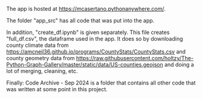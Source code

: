 The app is hosted at https://mcasertano.pythonanywhere.com/.

The folder "app_src" has all code that was put into the app.

In addition, "create_df.ipynb" is given separately. This file creates "full_df.csv", the dataframe used in the app. It does so by downloading county climate data from https://amcneil36.github.io/programs/CountyStats/CountyStats.csv and county geometry data from https://raw.githubusercontent.com/holtzy/The-Python-Graph-Gallery/master/static/data/US-counties.geojson and doing a lot of merging, cleaning, etc.

Finally:
Code Archive - Sep 2024 is a folder that contains all other code that was written at some point in this project.
